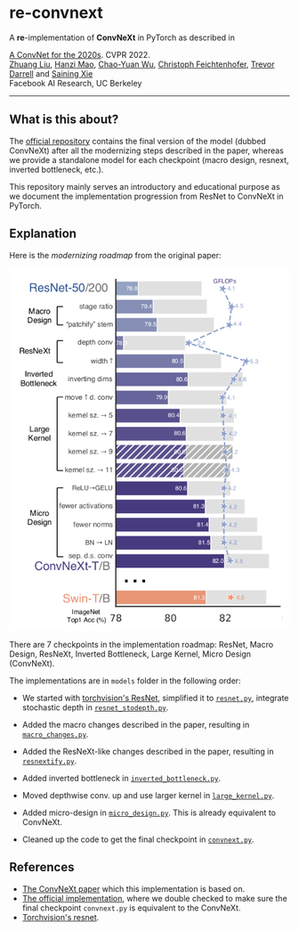 # re-convnext

A **re**-implementation of **ConvNeXt** in PyTorch as described in

[A ConvNet for the 2020s](https://arxiv.org/abs/2201.03545). CVPR 2022.\
[Zhuang Liu](https://liuzhuang13.github.io), [Hanzi Mao](https://hanzimao.me/), [Chao-Yuan Wu](https://chaoyuan.org/), [Christoph Feichtenhofer](https://feichtenhofer.github.io/), [Trevor Darrell](https://people.eecs.berkeley.edu/~trevor/) and [Saining Xie](https://sainingxie.com)\
Facebook AI Research, UC Berkeley

---
## What is this about?
The [official repository](https://github.com/facebookresearch/ConvNeXt) contains the final version of the model (dubbed ConvNeXt) after all the modernizing steps described in the paper, whereas we provide a standalone model for each checkpoint (macro design, resnext, inverted bottleneck, etc.).

This repository mainly serves an introductory and educational purpose as we document the implementation progression from ResNet to ConvNeXt in PyTorch.

## Explanation
Here is the *modernizing roadmap* from the original paper:

![](docs/roadmap.png)

There are 7 checkpoints in the implementation roadmap: ResNet, Macro Design, ResNeXt, Inverted Bottleneck, Large Kernel, Micro Design (ConvNeXt).

The implementations are in `models` folder in the following order:

- We started with [torchvision's ResNet](https://pytorch.org/vision/0.8/_modules/torchvision/models/resnet.html), simplified it to [`resnet.py`](models/resnet.py), integrate stochastic depth in [`resnet_stodepth.py`](models/resnet_stodepth.py).

- Added the macro changes described in the paper, resulting in [`macro_changes.py`](models/macro_changes.py).

- Added the ResNeXt-like changes described in the paper, resulting in [`resnextify.py`](models/resnextify.py).

- Added inverted bottleneck in [`inverted_bottleneck.py`](models/inverted_bottleneck.py).

- Moved depthwise conv. up and use larger kernel in [`large_kernel.py`](models/large_kernel.py).

- Added micro-design in [`micro_design.py`](models/micro_design.py). This is already equivalent to ConvNeXt.

- Cleaned up the code to get the final checkpoint in [`convnext.py`](models/convnext.py).

## References
- [The ConvNeXt paper](https://arxiv.org/abs/2201.03545) which this implementation is based on.
- [The official implementation](https://github.com/facebookresearch/ConvNeXt), where we double checked to make sure the final checkpoint `convnext.py` is equivalent to the ConvNeXt.
- [Torchvision's resnet](https://pytorch.org/vision/0.8/_modules/torchvision/models/resnet.html).
